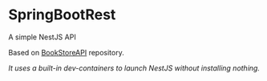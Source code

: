 # SpringBootRest
A simple NestJS API

Based on [BookStoreAPI](https://github.com/martinrios95/BookStoreAPI) repository.

*It uses a built-in dev-containers to launch NestJS without installing nothing.*
